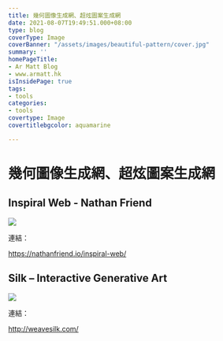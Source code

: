 ```yaml
---
title: 幾何圖像生成網、超炫圖案生成網
date: 2021-08-07T19:49:51.000+08:00
type: blog
coverType: Image
coverBanner: "/assets/images/beautiful-pattern/cover.jpg"
summary: ''
homePageTitle:
- Ar Matt Blog
- www.armatt.hk
isInsidePage: true
tags:
- tools
categories:
- tools
covertype: Image
covertitlebgcolor: aquamarine

---
```

# 幾何圖像生成網、超炫圖案生成網

## Inspiral Web - Nathan Friend

![](/assets/images/beautiful-pattern/01.jpg)

連結：

https://nathanfriend.io/inspiral-web/

## Silk – Interactive Generative Art

![](/assets/images/beautiful-pattern/02.jpg)

連結：

http://weavesilk.com/